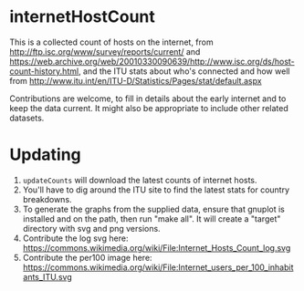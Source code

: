 internetHostCount
=================

This is a collected count of hosts on the internet, from 
http://ftp.isc.org/www/survey/reports/current/ and 
https://web.archive.org/web/20010330090639/http://www.isc.org/ds/host-count-history.html, 
and the ITU stats about who's connected and how well from http://www.itu.int/en/ITU-D/Statistics/Pages/stat/default.aspx

Contributions are welcome, to fill in details about the early internet and to keep the data current.  It might also be appropriate to include other related datasets.

Updating
========
1. `updateCounts` will download the latest counts of internet hosts.  
2. You'll have to dig around the ITU site to find the latest stats for country breakdowns.
3. To generate the graphs from the supplied data, ensure that gnuplot is installed and on the path, then run "make all".  It will create a "target" directory with svg and png versions.
4. Contribute the log svg here: https://commons.wikimedia.org/wiki/File:Internet_Hosts_Count_log.svg
5. Contribute the per100 image here: https://commons.wikimedia.org/wiki/File:Internet_users_per_100_inhabitants_ITU.svg
